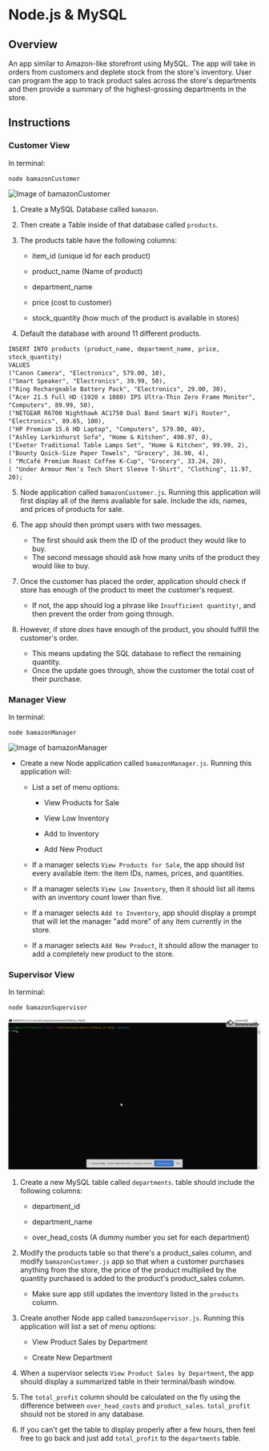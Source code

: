# Node.js & MySQL

## Overview

An app similar to Amazon-like storefront using MySQL. The app will take in orders from customers and deplete stock from the store's inventory. User can program the app to track product sales across the store's departments and then provide a summary of the highest-grossing departments in the store.

## Instructions

### Customer View 
In terminal:
```
node bamazonCustomer
```

![Image of bamazonCustomer](https://github.com/davidvo1990/Node.js-MySQL/blob/master/image/bamazonCustomer.gif)


1. Create a MySQL Database called `bamazon`.

2. Then create a Table inside of that database called `products`.

3. The products table have the following columns:

   * item_id (unique id for each product)

   * product_name (Name of product)

   * department_name

   * price (cost to customer)

   * stock_quantity (how much of the product is available in stores)

4. Default the database with around 11 different products. 
```
INSERT INTO products (product_name, department_name, price, stock_quantity)
VALUES 
("Canon Camera", "Electronics", 579.00, 10),
("Smart Speaker", "Electronics", 39.99, 50),
("Ring Rechargeable Battery Pack", "Electronics", 29.00, 30),
("Acer 21.5 Full HD (1920 x 1080) IPS Ultra-Thin Zero Frame Monitor", "Computers", 89.99, 50),
("NETGEAR R6700 Nighthawk AC1750 Dual Band Smart WiFi Router", "Electronics", 89.65, 100),
("HP Premium 15.6 HD Laptop", "Computers", 579.00, 40),
("Ashley Larkinhurst Sofa", "Home & Kitchen", 490.97, 0),
("Exeter Traditional Table Lamps Set", "Home & Kitchen", 99.99, 2),
("Bounty Quick-Size Paper Towels", "Grocery", 36.90, 4),
( "McCafé Premium Roast Coffee K-Cup", "Grocery", 33.24, 20),
( "Under Armour Men's Tech Short Sleeve T-Shirt", "Clothing", 11.97, 20);
```

5. Node application called `bamazonCustomer.js`. Running this application will first display all of the items available for sale. Include the ids, names, and prices of products for sale.

6. The app should then prompt users with two messages.

   * The first should ask them the ID of the product they would like to buy.
   * The second message should ask how many units of the product they would like to buy.

7. Once the customer has placed the order, application should check if store has enough of the product to meet the customer's request.

   * If not, the app should log a phrase like `Insufficient quantity!`, and then prevent the order from going through.

8. However, if store _does_ have enough of the product, you should fulfill the customer's order.
   * This means updating the SQL database to reflect the remaining quantity.
   * Once the update goes through, show the customer the total cost of their purchase.

### Manager View
In terminal:
```
node bamazonManager
```
![Image of bamazonManager](https://github.com/davidvo1990/Node.js-MySQL/blob/master/image/bamazonManager.gif)


* Create a new Node application called `bamazonManager.js`. Running this application will:

  * List a set of menu options:

    * View Products for Sale
    
    * View Low Inventory
    
    * Add to Inventory
    
    * Add New Product

  * If a manager selects `View Products for Sale`, the app should list every available item: the item IDs, names, prices, and quantities.

  * If a manager selects `View Low Inventory`, then it should list all items with an inventory count lower than five.

  * If a manager selects `Add to Inventory`, app should display a prompt that will let the manager "add more" of any item currently in the store.

  * If a manager selects `Add New Product`, it should allow the manager to add a completely new product to the store.


### Supervisor View
In terminal:
```
node bamazonSupervisor
```
![Image of bamazonSupervisor](https://github.com/davidvo1990/Node.js-MySQL/blob/master/image/bamazonSupervisor.gif)


1. Create a new MySQL table called `departments`. table should include the following columns:

   * department_id

   * department_name

   * over_head_costs (A dummy number you set for each department)

2. Modify the products table so that there's a product_sales column, and modify `bamazonCustomer.js` app so that when a customer purchases anything from the store, the price of the product multiplied by the quantity purchased is added to the product's product_sales column.

   * Make sure app still updates the inventory listed in the `products` column.

3. Create another Node app called `bamazonSupervisor.js`. Running this application will list a set of menu options:

   * View Product Sales by Department
   
   * Create New Department

4. When a supervisor selects `View Product Sales by Department`, the app should display a summarized table in their terminal/bash window.

5. The `total_profit` column should be calculated on the fly using the difference between `over_head_costs` and `product_sales`. `total_profit` should not be stored in any database.

6. If you can't get the table to display properly after a few hours, then feel free to go back and just add `total_profit` to the `departments` table.



